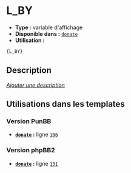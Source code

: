 # L_BY
* __Type :__ variable d'affichage
* __Disponible dans :__ [`donate`](../tpl/var/donate.md)
* __Utilisation :__

```html
{L_BY}
```

## Description
[*Ajouter une description*](https://fa-tvars.appspot.com/var/L_BY)

## Utilisations dans les templates

### Version PunBB
* __[`donate`](../tpl/var/donate.md#readme) :__ ligne [`106`](../tpl/src/punbb/donate.tpl#L106)

### Version phpBB2
* __[`donate`](../tpl/var/donate.md#readme) :__ ligne [`131`](../tpl/src/subsilver/donate.tpl#L131)